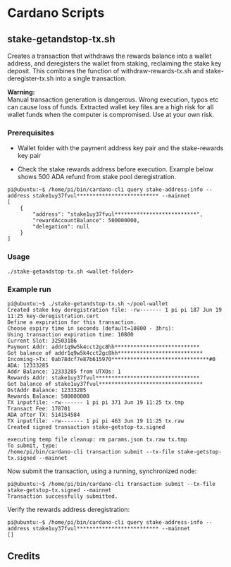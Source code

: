 # Cardano Scripts

## stake-getandstop-tx.sh

Creates a transaction that withdraws the rewards balance into a wallet address, and deregisters the wallet from staking, reclaiming the stake key deposit. This combines the function of withdraw-rewards-tx.sh and stake-deregister-tx.sh into a single transaction.

**Warning:**  
Manual transaction generation is dangerous.
Wrong execution, typos etc can cause loss of funds.
Extracted wallet key files are a high risk for all
wallet funds when the computer is compromised. Use
at your own risk.

### Prerequisites

- Wallet folder with the payment address key pair and the stake-rewards key pair
  
- Check the stake rewards address before execution. Example below shows 500 ADA refund from stake pool deregistration.

```
pi@ubuntu:~$ /home/pi/bin/cardano-cli query stake-address-info --address stake1uy37fvul************************** --mainnet
[
    {
        "address": "stake1uy37fvul**************************",
        "rewardAccountBalance": 500000000,
        "delegation": null
    }
]
```

### Usage

```
./stake-getandstop-tx.sh <wallet-folder>
```

### Example run
```
pi@ubuntu:~$ ./stake-getandstop-tx.sh ~/pool-wallet
Created stake key deregistration file: -rw------- 1 pi pi 187 Jun 19 11:25 key-deregistration.cert
Define a expiration for this transaction.
Choose expiry time in seconds (default=10800 - 3hrs): 
Using transaction expiration time: 10800
Current Slot: 32503186
Payment Addr: addr1q9w5k4cct2gc8hh***************************
Got balance of addr1q9w5k4cct2gc8hh***************************
Incoming->Tx: 0ab78dcf7e87b615970*******************************#0 ADA: 12333285
Addr Balance: 12333285 from UTXOs: 1
Rewards Addr: stake1uy37fvul*********************************
Got balance of stake1uy37fvul*********************************
DstAddr Balance: 12333285
Rewards Balance: 500000000
TX inputfile: -rw------- 1 pi pi 371 Jun 19 11:25 tx.tmp
Transact Fee: 178701
ADA after TX: 514154584
TX inputfile: -rw------- 1 pi pi 463 Jun 19 11:25 tx.raw
Created signed transaction stake-getstop-tx.signed

executing temp file cleanup: rm params.json tx.raw tx.tmp
To submit, type: 
/home/pi/bin/cardano-cli transaction submit --tx-file stake-getstop-tx.signed --mainnet
```
Now submit the transaction, using a running, synchronized node:
```
pi@ubuntu:~$ /home/pi/bin/cardano-cli transaction submit --tx-file stake-getstop-tx.signed --mainnet
Transaction successfully submitted.
```
Verify the rewards address deregistration:
```
pi@ubuntu:~$ /home/pi/bin/cardano-cli query stake-address-info --address stake1uy37fvul************************** --mainnet
[]
```

## Credits
